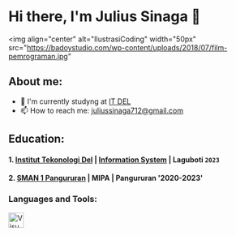 # Hi there, I'm Julius Sinaga 👋

<img align="center" alt="IlustrasiCoding" width="50px"
src="https://badoystudio.com/wp-content/uploads/2018/07/film-pemrograman.jpg"

## About me:
- 📖 I'm currently studyng at [IT DEL](https://www.del.ac.id/)
- 📫 How to reach me: juliussinaga712@gmail.com

## Education:

#### 1. [Institut Tekonologi Del](https://www.del.ac.id/) | [Information System](https://www.del.ac.id/?page_id=3534) | Laguboti `2023`
#### 2. [SMAN 1 Pangururan](https://infosekolah.net/cari/sekolah/SMAN-1-PANGURURAN-Kec.-Pangururan-Prov.-Sumatera-Utara/f6283652e7cff259426ada551fb85899ea32906e/) | MIPA | Pangururan '2020-2023'

### Languages and Tools:

<img align="left" alt="VisualStudioCode" width="30px" src="https://cdn.jsdelivr.net/gh/devicons/devicon/icons/vscode/vscode-original.svg" style="padding-right:10px;" />
